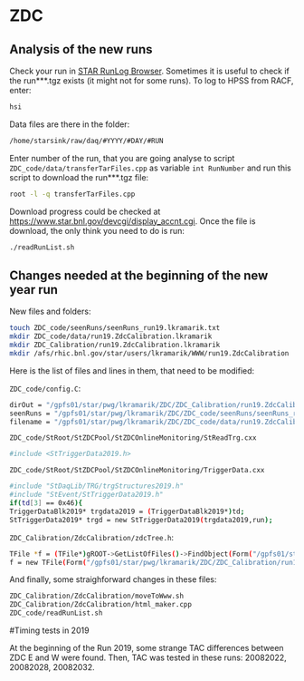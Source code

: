 # ZDC

## Analysis of the new runs
Check your run in [STAR RunLog Browser](https://online.star.bnl.gov/RunLog/).
Sometimes it is useful to check if the run***.tgz exists (it might not for some runs). To log to HPSS from RACF, enter:
```sh
hsi
```
Data files are there in the folder:
```sh
/home/starsink/raw/daq/#YYYY/#DAY/#RUN
```
Enter number of the run, that you are going analyse to script `ZDC_code/data/transferTarFiles.cpp` as variable 	`int RunNumber` and run this script to download the run***.tgz file:
```sh
root -l -q transferTarFiles.cpp
```
Download progress could be checked at https://www.star.bnl.gov/devcgi/display_accnt.cgi.
Once the file is download, the only think you need to do is run:
```sh
./readRunList.sh 
```

## Changes needed at the beginning of the new year run
New files and folders:
```sh
touch ZDC_code/seenRuns/seenRuns_run19.lkramarik.txt
mkdir ZDC_code/data/run19.ZdcCalibration.lkramarik
mkdir ZDC_Calibration/run19.ZdcCalibration.lkramarik
mkdir /afs/rhic.bnl.gov/star/users/lkramarik/WWW/run19.ZdcCalibration
```
Here is the list of files and lines in them, that need to be modified:

`ZDC_code/config.C`:
```sh
dirOut = "/gpfs01/star/pwg/lkramarik/ZDC/ZDC_Calibration/run19.ZdcCalibration.lkramarik";
seenRuns = "/gpfs01/star/pwg/lkramarik/ZDC/ZDC_code/seenRuns/seenRuns_run19.lkramarik.txt";
filename = "/gpfs01/star/pwg/lkramarik/ZDC/ZDC_code/data/run19.ZdcCalibration.lkramarik.list";
```

`ZDC_code/StRoot/StZDCPool/StZDCOnlineMonitoring/StReadTrg.cxx`
```sh
#include <StTriggerData2019.h>
```

`ZDC_code/StRoot/StZDCPool/StZDCOnlineMonitoring/TriggerData.cxx`
```sh
#include "StDaqLib/TRG/trgStructures2019.h" 
#include "StEvent/StTriggerData2019.h"
if(td[3] == 0x46){
TriggerDataBlk2019* trgdata2019 = (TriggerDataBlk2019*)td; 
StTriggerData2019* trgd = new StTriggerData2019(trgdata2019,run); 
```

`ZDC_Calibration/ZdcCalibration/zdcTree.h`:
```sh
TFile *f = (TFile*)gROOT->GetListOfFiles()->FindObject(Form("/gpfs01/star/pwg/lkramarik/ZDC/ZDC_Calibration/run19.ZdcCalibration.lkramarik/histo/run_%d.histo.root", mRunNumber));    
f = new TFile(Form("/gpfs01/star/pwg/lkramarik/ZDC/ZDC_Calibration/run19.ZdcCalibration.lkramarik/histo/run_%d.histo.root", mRunNumber));
```

And finally, some straighforward changes in these files:
```sh
ZDC_Calibration/ZdcCalibration/moveToWww.sh
ZDC_Calibration/ZdcCalibration/html_maker.cpp
ZDC_code/readRunList.sh
```

#Timing tests in 2019

At the beginning of the Run 2019, some strange TAC differences between ZDC E and W were found.
Then, TAC was tested in these runs: 20082022, 20082028, 20082032.
